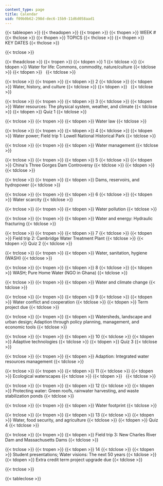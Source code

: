 ```yaml
---
content_type: page
title: Calendar
uid: f09b0b62-298d-dec6-15b9-11d6d058aad1
---
```


{{< tableopen >}}
{{< theadopen >}}
{{< tropen >}}
{{< thopen >}}
WEEK #
{{< thclose >}}
{{< thopen >}}
TOPICS
{{< thclose >}}
{{< thopen >}}
KEY DATES
{{< thclose >}}

{{< trclose >}}

{{< theadclose >}}
{{< tropen >}}
{{< tdopen >}}
1
{{< tdclose >}}
{{< tdopen >}}
Water for life: Commons, commodity, nature/culture
{{< tdclose >}}
{{< tdopen >}}
 
{{< tdclose >}}

{{< trclose >}}
{{< tropen >}}
{{< tdopen >}}
2
{{< tdclose >}}
{{< tdopen >}}
Water, history, and culture
{{< tdclose >}}
{{< tdopen >}}
 
{{< tdclose >}}

{{< trclose >}}
{{< tropen >}}
{{< tdopen >}}
3
{{< tdclose >}}
{{< tdopen >}}
Water resources: The physical system, weather, and climate
{{< tdclose >}}
{{< tdopen >}}
Quiz 1
{{< tdclose >}}

{{< trclose >}}
{{< tropen >}}
{{< tdopen >}}
Water law
{{< tdclose >}}

{{< trclose >}}
{{< tropen >}}
{{< tdopen >}}
4
{{< tdclose >}}
{{< tdopen >}}
Water power; Field trip 1: Lowell National Historical Park
{{< tdclose >}}

{{< trclose >}}
{{< tropen >}}
{{< tdopen >}}
Water management
{{< tdclose >}}

{{< trclose >}}
{{< tropen >}}
{{< tdopen >}}
5
{{< tdclose >}}
{{< tdopen >}}
China's Three Gorges Dam Controversy
{{< tdclose >}}
{{< tdopen >}}
 
{{< tdclose >}}

{{< trclose >}}
{{< tropen >}}
{{< tdopen >}}
Dams, reservoirs, and hydropower
{{< tdclose >}}

{{< trclose >}}
{{< tropen >}}
{{< tdopen >}}
6
{{< tdclose >}}
{{< tdopen >}}
Water scarcity
{{< tdclose >}}

{{< trclose >}}
{{< tropen >}}
{{< tdopen >}}
Water pollution
{{< tdclose >}}

{{< trclose >}}
{{< tropen >}}
{{< tdopen >}}
Water and energy: Hydraulic fracturing
{{< tdclose >}}

{{< trclose >}}
{{< tropen >}}
{{< tdopen >}}
7
{{< tdclose >}}
{{< tdopen >}}
Field trip 2: Cambridge Water Treatment Plant
{{< tdclose >}}
{{< tdopen >}}
Quiz 2
{{< tdclose >}}

{{< trclose >}}
{{< tropen >}}
{{< tdopen >}}
Water, sanitation, hygiene (WASH)
{{< tdclose >}}

{{< trclose >}}
{{< tropen >}}
{{< tdopen >}}
8
{{< tdclose >}}
{{< tdopen >}}
WASH; Pure Home Water (NGO in Ghana)
{{< tdclose >}}

{{< trclose >}}
{{< tropen >}}
{{< tdopen >}}
Water and climate change
{{< tdclose >}}

{{< trclose >}}
{{< tropen >}}
{{< tdopen >}}
9
{{< tdclose >}}
{{< tdopen >}}
Water conflict and cooperation
{{< tdclose >}}
{{< tdopen >}}
Term project due
{{< tdclose >}}

{{< trclose >}}
{{< tropen >}}
{{< tdopen >}}
Watersheds, landscape and urban design; Adaption through policy planning, management, and economic tools
{{< tdclose >}}

{{< trclose >}}
{{< tropen >}}
{{< tdopen >}}
10
{{< tdclose >}}
{{< tdopen >}}
Adaptive technologies
{{< tdclose >}}
{{< tdopen >}}
Quiz 3
{{< tdclose >}}

{{< trclose >}}
{{< tropen >}}
{{< tdopen >}}
Adaption: Integrated water resources management
{{< tdclose >}}

{{< trclose >}}
{{< tropen >}}
{{< tdopen >}}
11
{{< tdclose >}}
{{< tdopen >}}
Ecological waterscapes
{{< tdclose >}}
{{< tdopen >}}
 
{{< tdclose >}}

{{< trclose >}}
{{< tropen >}}
{{< tdopen >}}
12
{{< tdclose >}}
{{< tdopen >}}
Protecting water: Green roofs, rainwater harvesting, and waste stabilization ponds
{{< tdclose >}}

{{< trclose >}}
{{< tropen >}}
{{< tdopen >}}
Water footprint
{{< tdclose >}}

{{< trclose >}}
{{< tropen >}}
{{< tdopen >}}
13
{{< tdclose >}}
{{< tdopen >}}
Water, food security, and agriculture
{{< tdclose >}}
{{< tdopen >}}
Quiz 4
{{< tdclose >}}

{{< trclose >}}
{{< tropen >}}
{{< tdopen >}}
Field trip 3: New Charles River Dam and Massachusetts Dams
{{< tdclose >}}

{{< trclose >}}
{{< tropen >}}
{{< tdopen >}}
14
{{< tdclose >}}
{{< tdopen >}}
Student presentations; Water visions: The next 50 years
{{< tdclose >}}
{{< tdopen >}}
Extra credit term project upgrade due
{{< tdclose >}}

{{< trclose >}}

{{< tableclose >}}